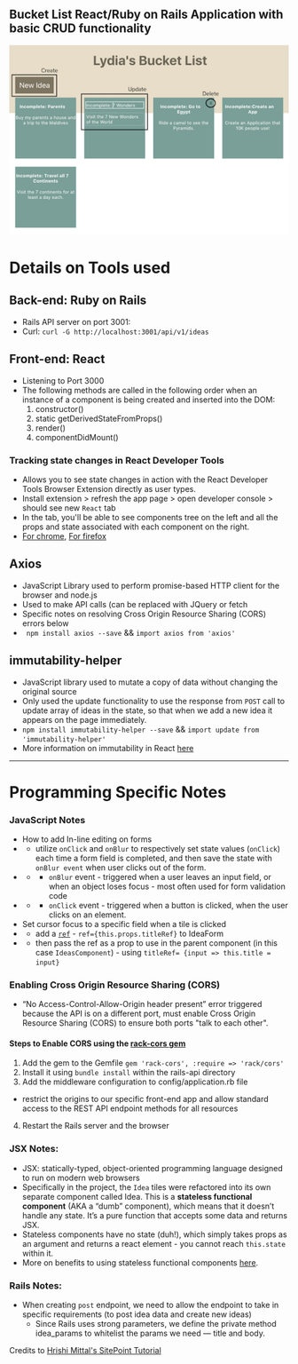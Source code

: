 ## Bucket List React/Ruby on Rails Application with basic CRUD functionality ##

![Final Image](images/finalpicture.png "Sampe Final Image of Application")

# Details on Tools used #

## Back-end: Ruby on Rails ## 
- Rails API server on port 3001:
- Curl: `curl -G http://localhost:3001/api/v1/ideas`

## Front-end: React ##
- Listening to Port 3000
- The following methods are called in the following order when an instance of a component is being created and inserted into the DOM:
  1. constructor()
  2. static getDerivedStateFromProps()
  3. render()
  4. componentDidMount()

### Tracking state changes in React Developer Tools ###
- Allows you to see state changes in action with the React Developer Tools Browser Extension directly as user types. 
- Install extension > refresh the app page > open developer console > should see new `React` tab
- In the tab, you'll be able to see components tree on the left and all the props and state associated with each component on the right.
- [For chrome](https://chrome.google.com/webstore/detail/react-developer-tools/fmkadmapgofadopljbjfkapdkoienihi), [For firefox](https://addons.mozilla.org/en-US/firefox/addon/react-devtools/)


## Axios ##
- JavaScript Library used to perform promise-based HTTP client for the browser and node.js
- Used to make API calls (can be replaced with JQuery or fetch
- Specific notes on resolving Cross Origin Resource Sharing (CORS) errors below
- ` npm install axios --save` && `import axios from 'axios'`

## immutability-helper ##
- JavaScript library used to mutate a copy of data without changing the original source
- Only used the update functionality to use the response from `POST` call to update array of ideas in the state, so that when we add a new idea it appears on the page immediately.
- `npm install immutability-helper --save` && `import update from 'immutability-helper'`
- More information on immutability in React [here](https://blog.logrocket.com/immutability-in-react-ebe55253a1cc)

---- 

# Programming Specific Notes #

### JavaScript Notes ### 
- How to add In-line editing on forms 
- - utilize `onClick` and `onBlur` to respectively set state values (`onClick`) each time a form field is completed, and then save the state with `onBlur event` when user clicks out of the form.
- - - `onBlur` event - triggered when a user leaves an input field, or when an object loses focus - most often used for form validation code 
- - - `onClick` event - triggered when a button is clicked, when the user clicks on an element.
- Set cursor focus to a specific field when a tile is clicked
- - add a [`ref`](https://reactjs.org/docs/refs-and-the-dom.html) - `ref={this.props.titleRef}` to IdeaForm
- - then pass the ref as a prop to use in the parent component (in this case `IdeasComponent`) - using `titleRef= {input => this.title = input}`



### Enabling Cross Origin Resource Sharing (CORS) ###
-  “No Access-Control-Allow-Origin header present” error triggered because the API is on a different port, must enable Cross Origin Resource Sharing (CORS) to ensure both ports "talk to each other".

#### Steps to Enable CORS using the [rack-cors gem](https://github.com/cyu/rack-cors) ####
1. Add the gem to the Gemfile `gem 'rack-cors', :require => 'rack/cors'`
2. Install it using `bundle install` within the rails-api directory
3. Add the middleware configuration to config/application.rb file
  - restrict the origins to our specific front-end app and allow standard access to the REST API endpoint methods for all resources
4. Restart the Rails server and the browser

### JSX Notes: ###
- JSX: statically-typed, object-oriented programming language designed to run on modern web browsers
- Specifically in the project, the `Idea` tiles were  refactored into its own separate component called Idea. This is a **stateless functional component** (AKA a “dumb” component), which means that it doesn’t handle any state. It’s a pure function that accepts some data and returns JSX.
- Stateless components have no state (duh!), which simply takes props as an argument and returns a react element - you cannot reach `this.state` within it. 
- More on benefits to using stateless functional components [here](https://www.google.com/search?q=why+use+stateless+functional+components&oq=why+use+stateless+&aqs=chrome.0.0j69i57j0l4.2269j0j7&sourceid=chrome&ie=UTF-8).

### Rails Notes: ###
- When creating `post` endpoint, we need to allow the endpoint to take in specific requirements (to post idea data and create new ideas)
  - Since Rails uses strong parameters, we define the private method idea_params to whitelist the params we need — title and body.


Credits to [Hrishi Mittal's SitePoint Tutorial](https://www.sitepoint.com/react-rails-5-1/)